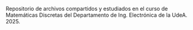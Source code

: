 Repositorio de archivos compartidos y estudiados en el curso de Matemáticas Discretas del Departamento de Ing. Electrónica de la UdeA. 2025.
